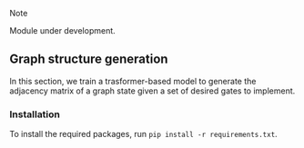 > [!NOTE]
> Module under development.

## Graph structure generation

In this section, we train a trasformer-based model to generate the adjacency matrix of a graph state given a set of desired gates to implement.

### Installation

To install the required packages, run `pip install -r requirements.txt`.
